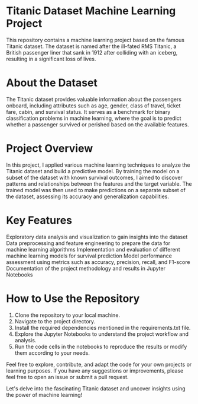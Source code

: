 # Titanic Dataset Machine Learning Project
This repository contains a machine learning project based on the famous Titanic dataset. The dataset is named after the ill-fated RMS Titanic, a British passenger liner that sank in 1912 after colliding with an iceberg, resulting in a significant loss of lives.

# About the Dataset
The Titanic dataset provides valuable information about the passengers onboard, including attributes such as age, gender, class of travel, ticket fare, cabin, and survival status. It serves as a benchmark for binary classification problems in machine learning, where the goal is to predict whether a passenger survived or perished based on the available features.

# Project Overview
In this project, I applied various machine learning techniques to analyze the Titanic dataset and build a predictive model. By training the model on a subset of the dataset with known survival outcomes, I aimed to discover patterns and relationships between the features and the target variable. The trained model was then used to make predictions on a separate subset of the dataset, assessing its accuracy and generalization capabilities.

# Key Features
Exploratory data analysis and visualization to gain insights into the dataset
Data preprocessing and feature engineering to prepare the data for machine learning algorithms
Implementation and evaluation of different machine learning models for survival prediction
Model performance assessment using metrics such as accuracy, precision, recall, and F1-score
Documentation of the project methodology and results in Jupyter Notebooks

# How to Use the Repository
1. Clone the repository to your local machine.
2. Navigate to the project directory.
3. Install the required dependencies mentioned in the requirements.txt file.
4. Explore the Jupyter Notebooks to understand the project workflow and analysis.
5. Run the code cells in the notebooks to reproduce the results or modify them according to your needs.


Feel free to explore, contribute, and adapt the code for your own projects or learning purposes. If you have any suggestions or improvements, please feel free to open an issue or submit a pull request.

Let's delve into the fascinating Titanic dataset and uncover insights using the power of machine learning!
